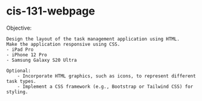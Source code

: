 # cis-131-webpage

Objective:

    Design the layout of the task management application using HTML.
    Make the application responsive using CSS.
    - iPad Pro
    - iPhone 12 Pro
    - Samsung Galaxy S20 Ultra

    Optional:
        - Incorporate HTML graphics, such as icons, to represent different task types.
        - Implement a CSS framework (e.g., Bootstrap or Tailwind CSS) for styling.
